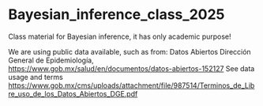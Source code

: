 # Bayesian_inference_class_2025
Class material for Bayesian inference, it has only academic purpose! 

We are using public data available, such as from: Datos Abiertos Dirección General de Epidemiología, https://www.gob.mx/salud/en/documentos/datos-abiertos-152127
See data usage and terms https://www.gob.mx/cms/uploads/attachment/file/987514/Terminos_de_Libre_uso_de_los_Datos_Abiertos_DGE.pdf
